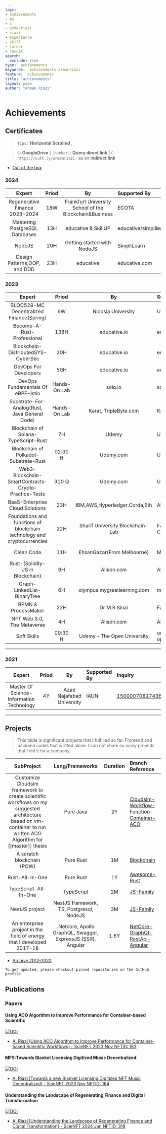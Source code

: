 ```yaml
---
tags:
- achievements
- me
- i
- armanriazi
- riazi
- experience
- skill
- career
- recuit
search:
  exclude: true
type:  achievements
keywords:  achievements armanriazi
feature:  achievements 
title: "achievements"
layout: page
author: "Arman Riazi"
---
```


# Achievements

## Certificates

>  `Tips:` **Horizental Scrolled** ,

> `G`: **GoogleDrive**  |  `[number]`: **Query direct link**  |  `C`: `https://Cutt.ly/armanriazi-` as an **indirect link**


- [Out of the box](https://armanriazi.github.io/links/#learning-profiles)

### 2024

| Expert | Priod  | By | Supported By   | Inquiry | Documents 
|:-------------------------------------------:|:-------:|:---------------:|:------------------|:------------|:-----------|
|  Regenerative Finance  2023-2024     |    18W    |  Frankfurt University School of the Blockchain&Business    | ECOTA  | [1](https://web3-talents.io/refitalents/refi-profiles/refi-talents-arman-riazi/)     | [C](https://cutt.ly/armanriazi-refi) |
|   Mastering PostgreSQL Databases    |    13H    |   educative & SkillUP  |  educative/simplilearn.com |  [1](https://www.educative.io/verify-certificate/l8oBvJ82GWmT62WKOyNL3JTjWAEw8DjrvhM), [2](https://simpli-web.app.link/e/RKOmVw3ffGb)    | [C](https://cutt.ly/armanriazi-postgresql),[G](https://drive.google.com/file/d/1r7kHL2NiRnw8bTo7V3SkVBBB4zfY03VQ/view?usp=sharing)  |
|  NodeJS     |    20H    |  Getting started with NodeJS    | SimpliLearn  | [2](https://simpli-web.app.link/e/FnybGVtC8Cb)     | [C](https://cutt.ly/armanriazi-nodejs) |
|   Design Patterns,OOP, and DDD    |    23H    |   educative  |  educative.com |  [1](https://www.educative.io/verify-certificate/2R50XYCRLLNAGpPoQhLZNGxR8LAQF3), [2](https://www.educative.io/verify-certificate/29lK9lGKG40F6KwLrnB0EKsLZNGxR8LAQF3), [3](https://www.educative.io/verify-certificate/xGD3yRSRynNJX5J8mtA9DyNr0AZ3IE)    | [C](https://cutt.ly/armanriazi-designpatterns-oop-ddd),[G](https://drive.google.com/file/d/18A7f7pgSqie3J7vpv6wf5g_8tztZgPos/view?usp=sharing)  |

### 2023
| Expert | Priod  | By | Supported By   | Inquiry | Documents 
|:-------------------------------------------:|:-------:|:---------------:|:------------------|:------------|:-----------|
| BLOC529-MC Decentralized Finance(Spring)     | 6W       |  Nicosia University   | UNIC  | [1](https://courses.unic.ac.cy/)     | [C](https://cutt.ly/armanriazi-defi-unic) |
| Become-A-Rust-Professional    | 138H       |  educative.io   | educative  | [1](https://www.educative.io/verify-certificate/1j8yMXCBKBYmXmK2GHOEA9mnpKwPUp),[2](https://www.educative.io/verify-certificate/QApPNYA64r2clVE5XBNYJGHQ2OZGYMKj7T9),[3](https://www.educative.io/verify-certificate/585DM2txV56KZx8NxulL9K43ywJquq),[4](https://www.educative.io/verify-certificate/Y6GKZ1ijpWw4oDO1XhjWwo2K9x18TJ)    | [C-Boundled](https://cutt.ly/armanriazi-rust-pro-educative)    |
| Blockchain-DistributedSYS-CyberSec  | 20H       |  educative.io  | educative  |   [1](https://www.educative.io/verify-certificate/49vom8N6ngNh6rgGjvGAPYuNKXr3qBL2PcG),[2](https://www.educative.io/verify-certificate/985KjktxW9QrjWANLIZnQAGV3xWDFN),[3](https://www.educative.io/verify-certificate/vgA3wPFLmLVKzwkA2t8VE4wnzZBlul)   | [C-Bundled](https://cutt.ly/armanriazi-blockchain-dist-cyber-educative),[G](https://drive.google.com/file/d/1RPNVrAIhxBZqlhkMY5fBc6E53lydLPov/view?usp=share_link)  | 
| DevOps For Developers    | 50H       |  educative.io  | educative  |   Redirect   | [C](https://cutt.ly/armanriazi-devops-for-dev-educative)     |
| DevOps Fundamentals Of eBPF-Istio   | Hands-On Lab  |  solo.io  | solo  |   Redirect   | [C-Bundled](https://cutt.ly/armanriazi-devops-ebpf-istio-solo)     |
| Substrate-For-Analog(Rust, Java General Code)  | Hands-On Lab |  Karat, TripleByte.com  | Karat | [1](https://triplebyte.com/tb/arman-riazi-h4icoca) | [G](https://drive.google.com/file/d/1aC-Jpgd0j5wyn5QDDnOi6aGcfEe2TtkZ/view)     |
|   Blockchain of Solana-TypeScript-Rust    | 7H       |   Udemy  |  Udemy.com |  [1](https://www.udemy.com/certificate/UC-60ad8b02-01c6-4cba-b52d-a09af4840533)    | [C](https://cutt.ly/armanriazi-blockchain-solana-udemy),[G](https://drive.google.com/file/d/1wFvyb6pY3OhxPnPf_urmlnQAhaWZ1UOF/view?usp=share_link)  |
|   Blockchain of Polkadot-Substrate-Rust    | 02:30 H       |   Udemy.com |  Udemy  |  [1](https://www.udemy.com/certificate/UC-027945e4-edfc-4e44-8243-d25621690b3a)    | [C](https://cutt.ly/armanriazi-blockchain-polkadot-udemy),[G](https://drive.google.com/file/d/1cwCckqTsqaP8kEp6gR0EVhDjSmeMEHxo/view?usp=share_link)   |
|  Web3-Blockchain-SmartContracts-Crypto-Practice-Tests    | 310 Q      |   Udemy.com |  Udemy  |  Redirect   | [C-Boundled](https://cutt.ly/armanriazi-blockchain-ecosystem-tests-udemy),[G](https://drive.google.com/file/d/1fMIwPSJFDslLzHXbBaqMZ_hzxXT877Nx/view?usp=share_link)   |
| BaaS-Enterprise Cloud Solutions   | 23H       |   IBM,AWS,Hyperledger,Corda,Eth  | Alison.com  |   Alison.com  | [C-Boundled](https://cutt.ly/armanriazi-baas-alison),[G](https://drive.google.com/file/d/1AycmLvK9i7oawNJHbedGKGerfzPPECFO/view?usp=share_link)   |
| Foundations and functions of blockchain technology and cryptocurrencies      | 22H       |  Sharif University Blockchain-Lab     | Iran Financial Center(IFC)  | [1270291696](https://ifc.ir/certificateinquiry)     | [G](https://drive.google.com/file/d/11oB_D39cObuamKZNrxYxG0tG8w9yY-Ix/view?usp=share_link)  |
| Clean Code    | 11H       |  EhsanGazar(From Melbourne)     | Maktabkhooneh.org  | [MK-QJ6954](https://maktabkhooneh.org/certificates/)  | [G-Clean-Code](https://drive.google.com/file/d/1BhUDCA0FvWOwNQbKsQbU8siyEsCwTHr3/view?usp=share_link)    |
| Rust-(Solidity-JS in Blockchain)   | 9H       |  Alison.com | Alison  |  Boundled    | [C](https://cutt.ly/armanriazi-rust-solidity-js-alison),[G](https://drive.google.com/file/d/103UKHtRDiDZnIGF6dlZU1ikLw5nQ6IuK/view?usp=share_link)   |
| Graph-LinkedList-BinaryTree  | 6H       |  olympus.mygreatlearning.com  | mygreatlearning  |  [1](https://www.mygreatlearning.com/academy?referrer_code=GLWR76UXTOY9K)    | [C-Boundled](https://cutt.ly/armanriazi-algo-mygreatlearning) |
| BPMN & ProcessMaker    | 22H       |  Dr.M.R.Sinai     | Faragostar.net  | [303-310](https://academy.faragostar.net)     | [Office Automation](https://drive.google.com/file/d/16iJ-NfVaCoNeeRfc0qAFubjDOHB1J9XC/view?usp=share_link)    |
| NFT Web 3.0, The Metaverse     | 4H       |  Alison.com  | Alison  |  [1](https://alison.com/certification/check/$2y$10$oxjbgXtM04Os0lTQMWtaUeLlqaKY8BbzbjkS5KIWDS69NW1dOMsi)    | [C-Boundled](https://cutt.ly/metaverse-nft-web3-alison-image)   |
|  Soft Skills  | 09:30 H       |  Udemy – The Open University  | udemy.com, open.ac.uk  |  Boundled    | [G](https://drive.google.com/file/d/1P4JMz3Sv2CtimgMQ4dyXmbFhYrcp-SFC/view?usp=share_link)    |

---

### 2021
| Expert | Priod  | By | Supported By   | Inquiry | Documents 
|:--------------------------------------:|:-------:|:---------------:|:-------------------|:------------|:--------------|
| Master Of Science-Information Technology     | 4Y       |  Azad Najafabad University   | IAUN  | [1500007081743684272588654](https://estelam.iau.ir/Home/SearechEstelamID)     | [G-Academic Degree](https://drive.google.com/file/d/1VKXfPPTzVPonALERdxU4LcRRvJBRMNHV/view?usp=share_link) And [Credits'Details](https://drive.google.com/file/d/1h98c3oklzv-tyi6b3xvfR4QEUfdbNHXH/view?usp=share_link) |

---

## Projects

> This table is significant projects that I fulfilled so far.
> Frontend and backend codes that writted alone.
> I can not share so many projects that I did it for a company.

| SubProject | Lang/Frameworks  | Duration | Branch Reference
|:------------------------------------------------------------------------------:|:-------------------:|:--------:|:----------------|
| Customize Cloudsim framework to create scientific workflows on my suggested architecture based on vm-container to run written ACO Algorithm for [[master]] thesis     | Pure Java       |  2Y   | [Cloudsim-Workflow-Function-Container-ACO](https://github.com/armanriazi/Cloudsim-Workflow-Function-Container-ACO)  | 
| A scratch blockchain (POW)     | Pure Rust       |  1M   | [Blockchain](https://github.com/armanriazi/armanriazi-blockchain)  | 
| Rust-All-In-One    | Pure Rust       |  1Y   | [Awesome-Rust](https://github.com/armanriazi/armanriazi-awesome-rust)  | 
| TypeScript-All-In-One     |  TypeScript       |  2M   | [JS-Family](https://github.com/armanriazi/armanriazi-js-family)  | 
| NestJS project     |  NestJS framework, TS, Postgresql, NodeJS       |  3M   | [JS-Family](https://github.com/armanriazi/armanriazi-js-family)  | 
| An enterprise project in the field of energy that I developed 2017-18    | .Netcore, Apollo GraphQL, Swagger, ExpressJS (SSR), Angular      |  1.6Y   | [NetCore-GraphQl-RestApi-Angular](https://github.com/armanriazi/ApplicantPortal)  | 

- [Archive 2012-2020](./public/archive/archive.md)

`To get updated, please checkout pinned repositories on the GitHub profile`

## Publications

### Papers

#### Using ACO Algorithm to Improve Performance for Container-based Scientific

[![DOI](https://zenodo.org/badge/DOI/10.5281/zenodo.8105650.svg)](https://doi.org/10.5281/zenodo.8105650)

- [A. Riazi [Using ACO Algorithm to Improve Performance for  Container-based Scientific Workflows] - ScieNFT 2023 Nov NFTID: 163](https://scienft.com/nfts/155)

#### MFS:Towards Blanket Licensing Digitized Music Decentralized

[![DOI](https://zenodo.org/badge/DOI/10.5281/zenodo.8023208.svg)](https://doi.org/10.5281/zenodo.8023208)

- [A. Riazi [Towards a new Blanket Licensing Digitized NFT Music Decentralized] - ScieNFT 2023 Nov NFTID: 164](https://scienft.com/nfts/156)


#### Understanding the Landscape of Regenerating Finance and Digital Transformation

[![DOI](https://zenodo.org/badge/DOI/10.5281/zenodo.10512397.svg)](https://doi.org/10.5281/zenodo.10512397)

- [A. Riazi [Understanding the Landscape of Regenerating Finance and Digital Transformation] - ScieNFT 2024 Jan NFTID: 318](https://scienft.com/nfts/318)